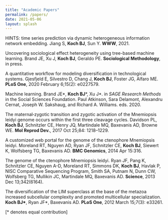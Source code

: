 ```yaml
---
title: "Academic Papers"
permalink: /papers/
date: 2021-05-06
layout: splash
---
```



HINTS: time series prediction via dynamic heterogeneous information network embedding.
Jiang S, <b>Koch BJ</b>, Sun Y. <b>WWW</b>, 2021.

Uncovering sociological effect heterogeneity using tree-based machine learning.
Brand JE, Xu J, <b>Koch BJ</b>, Geraldo PE. <b>Sociological Methodology</b>, in press.

A quantitative workflow for modeling diversification in technological systems.
Gjesfjeld E, Silvestro D, Chang J, <b>Koch BJ</b>, Foster JG, Alfaro ME.  <b>PLoS One</b>, 2020 February 6;15(2): e0227579.

Machine learning.
Brand JE\*, <b>Koch BJ</b>\*, Xu J\*. in <i>SAGE Research Methods</i> in the Social Sciences Foundation. Paul Atkinson, Sara Delamont, Alexandru Cernat, Joseph W. Sakshaug, and Richard A. Williams. eds. 2020.

The maternal‐zygotic transition and zygotic activation of the Mnemiopsis leidyi genome occurs within the first three cleavage cycles.
Davidson PL, <b>Koch BJ</b>, Schnitzler CE, Henry JQ, Martindale MQ, Baxevanis AD, Browne WE. <b>Mol Reprod Dev.</b>, 2017 Oct 25;84: 1218–1229.

A customized web portal for the genome of the ctenophore Mnemiopsis leidyi.
Moreland RT, Nguyen AD, Ryan JF, Schnitzler CE, <b>Koch BJ</b>, Siewert K, Wolfsberg TG, Baxevanis AD. <b>BMC Genomics</b>, 2014 Apr 15:316.

The genome of the ctenophore Mnemiopsis leidyi.
Ryan JF, Pang K, Schnitzler CE, Nguyen A-D, Moreland RT, Simmons DK, <b>Koch BJ</b>, Havlak P, NISC Comparative Sequencing Program, Smith SA, Putnam N, Dunn CW, Wolfsberg TG, Mullikin JC, Martindale MQ, Baxevanis AD. <b>Science</b>, 2013 Dec 13;342(6164).

The diversification of the LIM superclass at the base of the metazoa increased subcellular complexity and promoted multicellular specialization.
<b>Koch BJ\*</b>, Ryan JF\*, Baxevanis AD. <b>PLoS One</b>, 2012 March 15;7(3): e33261.

[\* denotes equal contribution]
